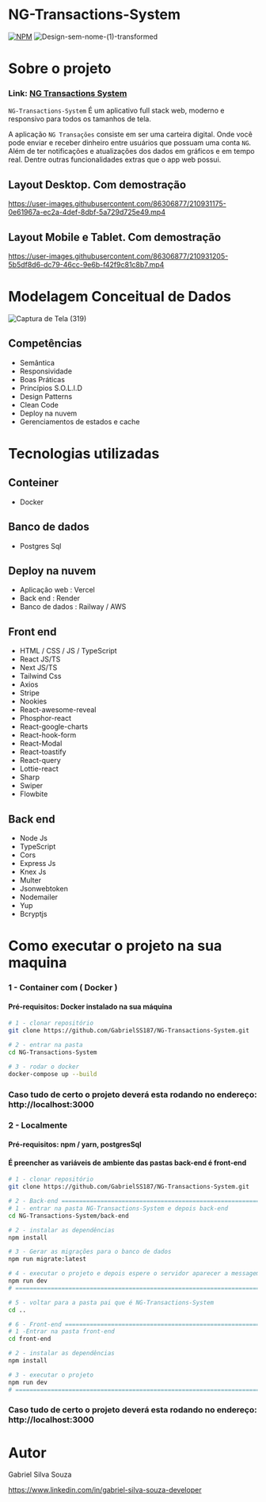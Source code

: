 # NG-Transactions-System
[![NPM](https://img.shields.io/npm/l/react)](https://github.com/GabrielSS187/NG-Transactions-System/blob/main/LICENSE) 
![Design-sem-nome-(1)-transformed](https://user-images.githubusercontent.com/86306877/210930990-307fc3ae-b06e-4c9b-b569-b2dc2f08eeff.png)


# Sobre o projeto

### Link: [NG Transactions System](https://ng-transactions-system.vercel.app/)

``NG-Transactions-System`` É um aplicativo full stack web, moderno e responsivo para todos os tamanhos de tela.

A aplicação ``NG Transações`` consiste em ser uma carteira digital.
Onde você pode enviar e receber dinheiro entre usuários que possuam uma conta ``NG``.
Além de ter notificações e atualizações dos dados em gráficos e em tempo real. Dentre outras funcionalidades
extras que o app web possui.

## Layout Desktop. Com demostração
https://user-images.githubusercontent.com/86306877/210931175-0e61967a-ec2a-4def-8dbf-5a729d725e49.mp4

## Layout Mobile e Tablet. Com demostração
https://user-images.githubusercontent.com/86306877/210931205-5b5df8d6-dc79-46cc-9e6b-f42f9c81c8b7.mp4

# Modelagem Conceitual de Dados
![Captura de Tela (319)](https://user-images.githubusercontent.com/86306877/218330828-612f70fb-a4ff-4e9d-8714-837290659dc3.png)

## Competências
- Semântica
- Responsividade
- Boas Práticas
- Princípios S.O.L.I.D
- Design Patterns
- Clean Code
- Deploy na nuvem
- Gerenciamentos de estados e cache

# Tecnologias utilizadas

## Conteiner
- Docker

## Banco de dados
- Postgres Sql

## Deploy na nuvem
- Aplicação web : Vercel
- Back end : Render
- Banco de dados : Railway / AWS

## Front end
- HTML / CSS / JS / TypeScript
- React JS/TS
- Next JS/TS
- Tailwind Css
- Axios
- Stripe
- Nookies
- React-awesome-reveal
- Phosphor-react
- React-google-charts
- React-hook-form
- React-Modal
- React-toastify
- React-query
- Lottie-react
- Sharp
- Swiper
- Flowbite

## Back end
- Node Js
- TypeScript
- Cors
- Express Js
- Knex Js
- Multer
- Jsonwebtoken
- Nodemailer
- Yup
- Bcryptjs


# Como executar o projeto na sua maquina

### 1 - Container com ( Docker )
#### Pré-requisitos: Docker instalado na sua máquina
```bash
# 1 - clonar repositório
git clone https://github.com/GabrielSS187/NG-Transactions-System.git

# 2 - entrar na pasta
cd NG-Transactions-System

# 3 - rodar o docker
docker-compose up --build
```
### Caso tudo de certo o projeto deverá esta rodando no endereço: http://localhost:3000

### 2 - Localmente
#### Pré-requisitos: npm / yarn, postgresSql
#### É preencher as variáveis de ambiente das pastas back-end é front-end

```bash
# 1 - clonar repositório
git clone https://github.com/GabrielSS187/NG-Transactions-System.git

# 2 - Back-end ============================================================================================================
# 1 - entrar na pasta NG-Transactions-System e depois back-end
cd NG-Transactions-System/back-end

# 2 - instalar as dependências
npm install

# 3 - Gerar as migrações para o banco de dados
npm run migrate:latest

# 4 - executar o projeto e depois espere o servidor aparecer a messagem: "Server is running in http://localhost:8000"
npm run dev
# ===========================================================================================================================

# 5 - voltar para a pasta pai que é NG-Transactions-System
cd ..

# 6 - Front-end ============================================================================================================
# 1 -Entrar na pasta front-end
cd front-end

# 2 - instalar as dependências
npm install

# 3 - executar o projeto
npm run dev
# ===========================================================================================================================
```
### Caso tudo de certo o projeto deverá esta rodando no endereço: http://localhost:3000

# Autor

Gabriel Silva Souza

https://www.linkedin.com/in/gabriel-silva-souza-developer
